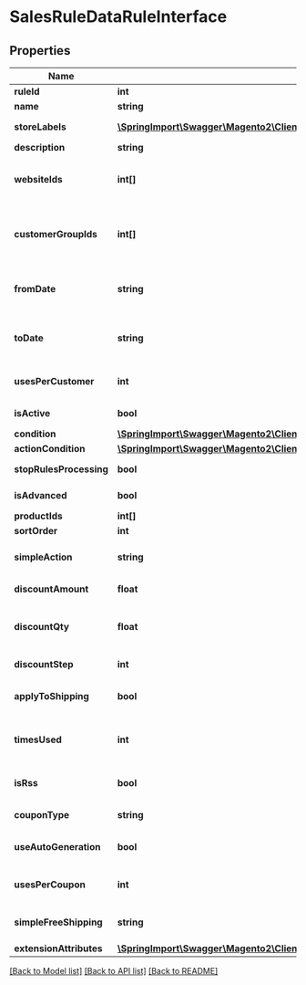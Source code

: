 # SalesRuleDataRuleInterface

## Properties
Name | Type | Description | Notes
------------ | ------------- | ------------- | -------------
**ruleId** | **int** | Rule id | [optional] 
**name** | **string** | Rule name | [optional] 
**storeLabels** | [**\SpringImport\Swagger\Magento2\Client\Model\SalesRuleDataRuleLabelInterface[]**](SalesRuleDataRuleLabelInterface.md) | Display label | [optional] 
**description** | **string** | Description | [optional] 
**websiteIds** | **int[]** | A list of websites the rule applies to | 
**customerGroupIds** | **int[]** | Ids of customer groups that the rule applies to | 
**fromDate** | **string** | The start date when the coupon is active | [optional] 
**toDate** | **string** | The end date when the coupon is active | [optional] 
**usesPerCustomer** | **int** | Number of uses per customer | 
**isActive** | **bool** | The coupon is active | 
**condition** | [**\SpringImport\Swagger\Magento2\Client\Model\SalesRuleDataConditionInterface**](SalesRuleDataConditionInterface.md) |  | [optional] 
**actionCondition** | [**\SpringImport\Swagger\Magento2\Client\Model\SalesRuleDataConditionInterface**](SalesRuleDataConditionInterface.md) |  | [optional] 
**stopRulesProcessing** | **bool** | To stop rule processing | 
**isAdvanced** | **bool** | Is this field needed | 
**productIds** | **int[]** | Product ids | [optional] 
**sortOrder** | **int** | Sort order | 
**simpleAction** | **string** | Simple action of the rule | [optional] 
**discountAmount** | **float** | Discount amount | 
**discountQty** | **float** | Maximum qty discount is applied | [optional] 
**discountStep** | **int** | Discount step | 
**applyToShipping** | **bool** | The rule applies to shipping | 
**timesUsed** | **int** | How many times the rule has been used | 
**isRss** | **bool** | Whether the rule is in RSS | 
**couponType** | **string** | Coupon type | 
**useAutoGeneration** | **bool** | To auto generate coupon | 
**usesPerCoupon** | **int** | Limit of uses per coupon | 
**simpleFreeShipping** | **string** | To grant free shipping | [optional] 
**extensionAttributes** | [**\SpringImport\Swagger\Magento2\Client\Model\SalesRuleDataRuleExtensionInterface**](SalesRuleDataRuleExtensionInterface.md) |  | [optional] 

[[Back to Model list]](../README.md#documentation-for-models) [[Back to API list]](../README.md#documentation-for-api-endpoints) [[Back to README]](../README.md)


